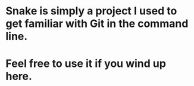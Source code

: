 # Snake is simply a project I used to get familiar with Git in the command line.
# Feel free to use it if you wind up here.
